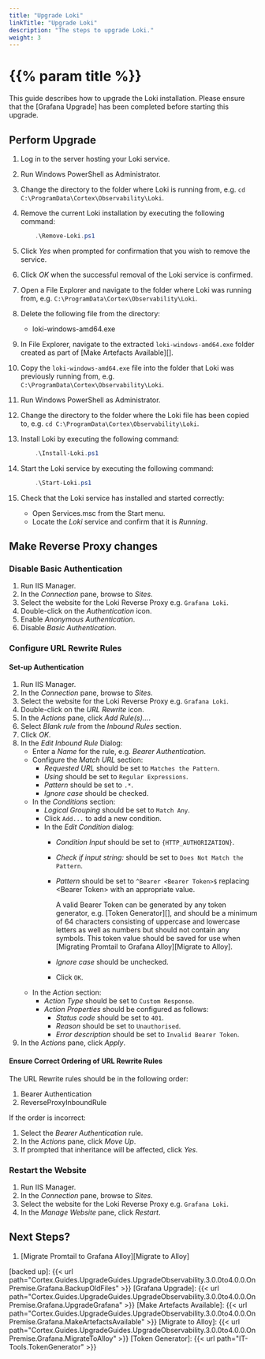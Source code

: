 ```yaml
---
title: "Upgrade Loki"
linkTitle: "Upgrade Loki"
description: "The steps to upgrade Loki."
weight: 3
---
```


# {{% param title %}}

This guide describes how to upgrade the Loki installation. Please ensure that the [Grafana Upgrade] has been completed before starting this upgrade.

## Perform Upgrade

1. Log in to the server hosting your Loki service.
1. Run Windows PowerShell as Administrator.
1. Change the directory to the folder where Loki is running from, e.g. `cd C:\ProgramData\Cortex\Observability\Loki`.
1. Remove the current Loki installation by executing the following command:

    ``` powershell
        .\Remove-Loki.ps1
    ```

1. Click *Yes* when prompted for confirmation that you wish to remove the service.
1. Click *OK* when the successful removal of the Loki service is confirmed.
1. Open a File Explorer and navigate to the folder where Loki was running from, e.g. `C:\ProgramData\Cortex\Observability\Loki`.
1. Delete the following file from the directory:

    * loki-windows-amd64.exe

1. In File Explorer, navigate to the extracted `loki-windows-amd64.exe` folder created as part of [Make Artefacts Available][].
1. Copy the `loki-windows-amd64.exe` file into the folder that Loki was previously running from, e.g. `C:\ProgramData\Cortex\Observability\Loki`.
1. Run Windows PowerShell as Administrator.
1. Change the directory to the folder where the Loki file has been copied to, e.g. `cd C:\ProgramData\Cortex\Observability\Loki`.
1. Install Loki by executing the following command:

    ``` powershell
        .\Install-Loki.ps1
    ```

1. Start the Loki service by executing the following command:

    ``` powershell
        .\Start-Loki.ps1
    ```

1. Check that the Loki service has installed and started correctly:
    * Open Services.msc from the Start menu.
    * Locate the *Loki* service and confirm that it is *Running*.

## Make Reverse Proxy changes

### Disable Basic Authentication

1. Run IIS Manager.
1. In the *Connection* pane, browse to *Sites*.
1. Select the website for the Loki Reverse Proxy e.g. `Grafana Loki`.
1. Double-click on the *Authentication* icon.
1. Enable *Anonymous Authentication*.
1. Disable *Basic Authentication*.

### Configure URL Rewrite Rules

#### Set-up Authentication

1. Run IIS Manager.
1. In the *Connection* pane, browse to *Sites*.
1. Select the website for the Loki Reverse Proxy e.g. `Grafana Loki`.
1. Double-click on the *URL Rewrite* icon.
1. In the *Actions* pane, click *Add Rule(s)...*.
1. Select *Blank rule* from the *Inbound Rules* section.
1. Click *OK*.
1. In the *Edit Inbound Rule* Dialog:
    * Enter a *Name* for the rule, e.g. *Bearer Authentication*.
    * Configure the *Match URL* section:
        * *Requested URL* should be set to `Matches the Pattern`.
        * *Using* should be set to `Regular Expressions`.
        * *Pattern* should be set to `.*`.
        * *Ignore case* should be checked.
    * In the *Conditions* section:
        * *Logical Grouping* should be set to `Match Any`.
        * Click `Add...` to add a new condition.
        * In the *Edit Condition* dialog:
            * *Condition Input* should be set to `{HTTP_AUTHORIZATION}`.
            * *Check if input string:* should be set to `Does Not Match the Pattern`.
            * *Pattern* should be set to `^Bearer <Bearer Token>$` replacing &lt;Bearer Token&gt; with an appropriate value. 

                A valid Bearer Token can be generated by any token generator, e.g. [Token Generator][], and should be a minimum of 64 characters consisting of uppercase and lowercase letters as well as numbers but should not contain any symbols. This token value should be saved for use when [Migrating Promtail to Grafana Alloy][Migrate to Alloy].
            * *Ignore case* should be unchecked.
            * Click `OK`.
    * In the *Action* section:
        * *Action Type* should be set to `Custom Response`.
        * *Action Properties* should be configured as follows:
            * *Status code* should be set to `401`.
            * *Reason* should be set to `Unauthorised`.
            * *Error description* should be set to `Invalid Bearer Token`.
1. In the *Actions* pane, click *Apply*.

#### Ensure Correct Ordering of URL Rewrite Rules

The URL Rewrite rules should be in the following order:

1. Bearer Authentication
2. ReverseProxyInboundRule

If the order is incorrect:

1. Select the *Bearer Authentication* rule.
1. In the *Actions* pane, click *Move Up*.
1. If prompted that inheritance will be affected, click *Yes*.

### Restart the Website

1. Run IIS Manager.
1. In the *Connection* pane, browse to *Sites*.
1. Select the website for the Loki Reverse Proxy e.g. `Grafana Loki`.
1. In the *Manage Website* pane, click *Restart*.

## Next Steps?

1. [Migrate Promtail to Grafana Alloy][Migrate to Alloy]

[backed up]: {{< url path="Cortex.Guides.UpgradeGuides.UpgradeObservability.3.0.0to4.0.0.OnPremise.Grafana.BackupOldFiles" >}}
[Grafana Upgrade]: {{< url path="Cortex.Guides.UpgradeGuides.UpgradeObservability.3.0.0to4.0.0.OnPremise.Grafana.UpgradeGrafana" >}}
[Make Artefacts Available]: {{< url path="Cortex.Guides.UpgradeGuides.UpgradeObservability.3.0.0to4.0.0.OnPremise.Grafana.MakeArtefactsAvailable" >}}
[Migrate to Alloy]: {{< url path="Cortex.Guides.UpgradeGuides.UpgradeObservability.3.0.0to4.0.0.OnPremise.Grafana.MigrateToAlloy" >}}
[Token Generator]:  {{< url path="IT-Tools.TokenGenerator" >}}

